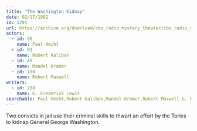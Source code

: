 ```yaml
---
title: "The Washington Kidnap"
date: 02/17/1982
id: 1291
url: https://archive.org/download/cbs_radio_mystery_theater/cbs_radio_mystery_theater-1251-1300.zip/cbs_radio_mystery_theater-1251-1300%2Fcbsrmt_1291_the_washington_kidnap.mp3
actors:  
  - id: 58
    name: Paul Hecht  
  - id: 91
    name: Robert Kaliban  
  - id: 49
    name: Mandel Kramer  
  - id: 130
    name: Robert Maxwell
writers:  
  - id: 288
    name: G. Frederick Lewis
searchable: Paul Hecht,Robert Kaliban,Mandel Kramer,Robert Maxwell G. Frederick Lewis
---
```

Two convicts in jail use their criminal skills to thwart an effort by the Tories to kidnap General George Washington.